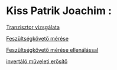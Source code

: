 # Kiss Patrik Joachim :

[Tranzisztor vizsgálata](https://patrik623.github.io/Jegyzokonyv/tranzisztor_m%C5%B1k%C3%B6d%C3%A9s%C3%A9nek_vizsg%C3%A1lata/)

[Feszültségkövető mérése](https://patrik623.github.io/Jegyzokonyv/feszkoveto/)

[Feszültségkövető mérése ellenálással](https://patrik623.github.io/Jegyzokonyv/feszkoveto2/)

[invertáló műveleti erősítő](https://patrik623.github.io/Jegyzokonyv/tranzisztor_működésének_vizsgálata/)
